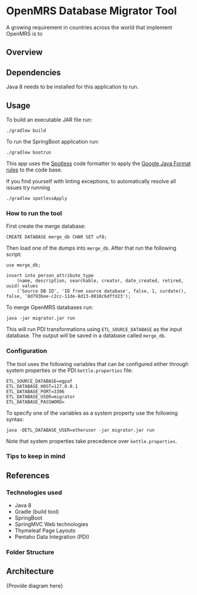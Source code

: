 # OpenMRS Database Migrator Tool

A growing requirement in countries across the world that implement OpenMRS is to 

## Overview

## Dependencies

Java 8 needs to be installed for this application to run.

## Usage

To build an executable JAR file run: 

```
./gradlew build
```

To run the SpringBoot application run: 

```
./gradlew bootrun
```

This app uses the [Spotless](https://github.com/diffplug/spotless/tree/master/plugin-gradle) code formatter to apply the [Google Java Format rules](https://github.com/google/google-java-format) to the code base.

If you find yourself with linting exceptions, to automatically resolve all issues try running 

```
./gradlew spotlessApply
```

### How to run the tool

First create the merge database:

```
CREATE DATABASE merge_db CHAR SET uf8;
```

Then load one of the dumps into `merge_db`. After that run the following script:
```
use merge_db;

insert into person_attribute_type
    (name, description, searchable, creator, date_created, retired, uuid) values
    ('Source DB ID', 'ID from source database', false, 1, curdate(), false, '8d793bee-c2cc-11de-8d13-0010c6dffd23');
```

To merge OpenMRS databases run:

```
java -jar migrator.jar run
```

This will run PDI transformations using `ETL_SOURCE_DATABASE` as the input database. The output will be saved in a database called `merge_db`.

### Configuration

The tool uses the following variables that can be configured either through system properties or the PDI `kettle.properties` file:

```
ETL_SOURCE_DATABASE=egpaf
ETL_DATABASE_HOST=127.0.0.1
ETL_DATABASE_PORT=3306
ETL_DATABASE_USER=migrator
ETL_DATABASE_PASSWORD=
```

To specify one of the variables as a system property use the following syntax:

```
java -DETL_DATABASE_USER=otheruser -jar migrator.jar run
```

Note that system properties take precedence over `kettle.properties`.

### Tips to keep in mind

## References

### Technologies used

* Java 8
* Gradle (build tool)
* SpringBoot
* SpringMVC Web technologies
* Thymeleaf Page Layouts
* Pentaho Data Integration (PDI)

### Folder Structure


## Architecture

{Provide diagram here}